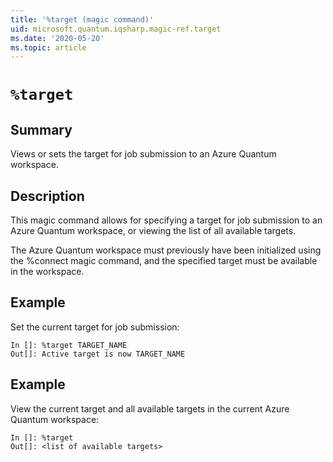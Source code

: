 ```yaml
---
title: '%target (magic command)'
uid: microsoft.quantum.iqsharp.magic-ref.target
ms.date: '2020-05-20'
ms.topic: article
---
```


<!--
    NB: This file has been automatically generated from Microsoft.Quantum.IQSharp.AzureClient.dll,
        please do not manually edit it.

    [DEBUG] JSON source:
        {"Name": "%target", "Documentation": {"Summary": "Views or sets the target for job submission to an Azure Quantum workspace.", "Full": null, "Description": "\r\nThis magic command allows for specifying a target for job submission\r\nto an Azure Quantum workspace, or viewing the list of all available targets.\r\n\r\nThe Azure Quantum workspace must previously have been initialized\r\nusing the %connect magic command, and the specified target must be\r\navailable in the workspace.   \r\n                    ", "Remarks": null, "Examples": ["\r\nSet the current target for job submission:\r\n```\r\nIn []: %target TARGET_NAME\r\nOut[]: Active target is now TARGET_NAME\r\n```\r\n                        ", "\r\nView the current target and all available targets in the current Azure Quantum workspace:\r\n```\r\nIn []: %target\r\nOut[]: <list of available targets>\r\n```\r\n                        "], "SeeAlso": null}, "AssemblyName": "Microsoft.Quantum.IQSharp.AzureClient"}
-->

# `%target`

## Summary

Views or sets the target for job submission to an Azure Quantum workspace.

## Description

This magic command allows for specifying a target for job submission
to an Azure Quantum workspace, or viewing the list of all available targets.

The Azure Quantum workspace must previously have been initialized
using the %connect magic command, and the specified target must be
available in the workspace.

## Example

Set the current target for job submission:
```
In []: %target TARGET_NAME
Out[]: Active target is now TARGET_NAME
```

## Example

View the current target and all available targets in the current Azure Quantum workspace:
```
In []: %target
Out[]: <list of available targets>
```
